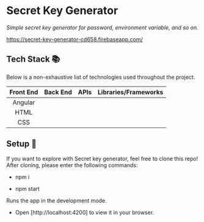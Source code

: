 # Secret Key Generator

<em>Simple secret key generator for password, environment variable, and so on. </em>

https://secret-key-generator-cd658.firebaseapp.com/

## Tech Stack :books:

Below is a non-exhaustive list of technologies used throughout the project.

| Front End |  Back End   | APIs | Libraries/Frameworks |
| :-------: | :---------: | :--: | :------------------: |
|  Angular  |             |      |                      |
|   HTML    |             |      |
|    CSS    |             |      |

## Setup :rocket:

If you want to explore with Secret key generator, feel free to clone this repo! After cloning, please enter the following commands:

- npm i

- npm start

Runs the app in the development mode.

- Open [http://localhost:4200] to view it in your browser.
